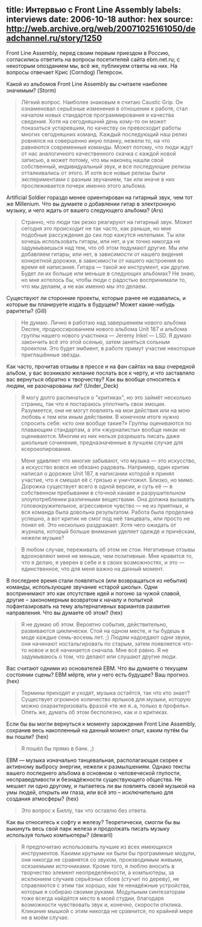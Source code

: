 title: Интервью с Front Line Assembly
labels: interviews
date: 2006-10-18
author: hex
source: http://web.archive.org/web/20071025161050/deadchannel.ru/story/1250
---
Front Line Assembly, перед своим первым приездом в Россию, согласились ответить
на вопросы посетителей сайта ebm.net.ru; с некоторым опозданием мы, всё же,
публикуем ответы на них.  На вопросы отвечает Крис (Corndog) Петерсон.

Какой из альбомов Front Line Assembly вы считаете наиболее значимым?  (Storm)

> Лёгкий вопрос.  Наиболее знаковым я считаю Caustic Grip.  Он ознаменовал
> серьёзные изменения в отношении к работе, стал началом новых стандартов
> программирования и качества сведения.  Хотя на сегодняшний день кому-то он
> может показаться устаревшим, по качеству он превосходит работы многих
> сегодняшних команд.  Каждый последующий наш релиз ровнялся на совершенно иную
> планку, нежели то, на что равняются современные команды.  Может потому, что
> люди ждут от нас аналогичного качественного скачка с каждой новой записью, а
> может потому, что мы наконец нашли свой собственный, индивидуальный звук, и
> все последующие релизы отталкивались от этого.  И хотя все новые релизы были
> экспериментами с разным звучанием, так или иначе в них прослеживается почерк
> именно этого альбома.

Artificial Soldier гораздо менее ориентирован на гитарный звук, чем тот же
Millenium.  Что вы думаете о добавлении гитар в электронную музыку, и чего ждать
от вашего следующего альбома? (Ars)

> Странно, что люди так резко реагируют на гитарный звук.  Может сегодня это
> происходит не так часто, как раньше, но мне подобные рассуждения до сих пор
> кажутся нелепыми.  Ты или хочешь использовать гитары, или нет, и уж точно
> никогда не задумываешься над тем, что об этом подумают другие.  Мы или
> добавляем гитары, или нет, в зависимости от нашего видения конкретной дорожки,
> в зависимости от нашего настроения во время её написания.  Гитара — такой же
> инструмент, как другие.  Будет ли их больше или меньше в следующих альбомах?
> Не знаю, но мне хотелось бы, чтобы люди с радостью воспринимали то, что мы
> делаем, а не как именно мы это делаем.

Существуют ли сторонние проекты, которые ранее не издавались, и которые вы
планируете издать в будущем?  Может какие-нибудь раритеты? (Gill)

> Не думаю.  Лично я работаю над завершением нового альбома Decree,
> продюссированием нового альбома Unit 187 и альбома группы нашего нового
> участника — Jeremy Inkel — LSD.  Я думаю закончить всё это этой осенью, затем
> заняться сольным проектом.  Это будет эмбиент, в работе примут участие
> некоторые приглашённые звёзды.

Как часто, прочитав отзывы в прессе и на фан сайтах на ваш очередной альбом, у
вас возникало желание послать все к черту, и что заставляло вас вернуться
обратно к творчеству?  Как вы вообще относитесь к людям, не разочарованы ли?
(Under_Deck)

> Я могу долго распинаться о "критиках", но это займёт несколько страниц, так
> что я постараюсь уплотнить свои эмоции.  Разумеется, они не могут повлиять на
> мои действия или на мою любовь к тем или иным действиям.  В конечном итоге
> нужно спросить себя: «кто они вообще такие?» Группы оцениваются по плавающим
> стандартам, а эти «журналисты» вообще никак не оцениваются.  Многим из них
> нельзя разрешать писать даже школьные сочинения, предназначенные в лучшем
> случае для ксерокопирования.

> Меня удивляет что многие забывают, что музыка — это искусство, а искусство
> вовсе не обязано радовать.  Например, один критик написал о дорожке Unit 187,
> в написании которой я принял участие, что я смешал её с грязью и уничтожил.
> Близко, но мимо.  Дорожка существует всего в одной версии, и суть её — в
> собственном пребывании в сточной канаве и разрушительном злоупотреблении
> различными веществами.  Она должна вызывать головокружительное, агрессивное
> чувство — не из приятных, и вся команда была довольна результатом.  Работа
> была проделана успешно, а вот критик не смог под неё танцевать, или просто не
> понял её.  Это несколько раздражает.  Хотя чего ожидать от журнала, который
> больше внимания уделяет одежде и причёскам, нежели музыке?

> В любом случае, переживать об этом не стои.  Негативные отзывы вдохновляют
> меня не меньше, чем позитивные.  Мне нравится то, что я делаю, я уверен в себе
> и в своих возможностях, и это — единственное, что для меня важно на данный
> момент.

В последнее время стали появляться (или возвращаться из небытия) команды,
использующие звучание «старой школы».  Одни воспринимают это как отсутствие идей
и погоню за чужой славой, другие – закономерным возвратом к началу и попыткой
пофантазировать на тему альтернативных вариантов развития направления.  Что вы
думаете об этом? (hex)

> Я не думаю об этом.  Вероятно события, действительно, развиваются циклически.
> Стой на одном месте, и ты будешь в моде каждые семь-восемь лет.  ;) Людям
> надоедают одни звуки, они начинают ностальгировать по старым, затем появляется
> что-то новое и всё начинается сначала.  Мне всё равно.  Я не задумываюсь о
> том, что делают или слушают другие люди.

Вас считают одними из основателей EBM.  Что вы думаете о текущем состоянии
сцены?  EBM мёртв, или у него есть будущее?  Ваш прогноз. (hex)

> Термины приходят и уходят, музыка остаётся, так что кто знает?  Существует
> огромное количество ярлыков для музыки, которую можно охарактеризовать фразой
> «те же я..а, только в профиль».  Опять же, думать об этом бесполезно, как и о
> критиках.

Если бы вы могли вернуться к моменту зарождения Front Line Assembly, сохранив
весь накопленный на данный момент опыт, каким путём бы вы пошли? (hex)

> Я пошёл бы прямо в банк.  ;)

EBM — музыка изначально танцевальная, располагающая скорее к активному выбросу
энергии, нежели к размылшениям.  Однако тексты вашего последнего альбома в
основном о человеческой глупости, несправедливости и безнадёжности существующего
общества.  Не мешает ли одно другому, и пытаетесь ли вы повлиять своей музыкой
на умы людей, открыть им глаза, или всё это – исключительно для создания
атмосферы? (hex)

> Это вопрос к Биллу, так что оставлю без ответа.

Как вы относитесь к софту и железу?  Теоретически, смогли бы вы выкинуть весь
свой парк железа и продолжать писать музыку используя только компьютеры?
(dewaril)

> Я предпочитаю использовать лучшие из всех имеющихся инструментов.  Какими
> крутыми ни были бы программные модули, они никогда не сравнятся со звуком,
> производимым живыми, осязаемыми источниками.  Кроме того, я люблю вносить в
> творчество элемент неопределённости, а компьютеры, за исклюнием случаев
> серьёзных сбоев (стучит по дереву), не справляются с этим так хорошо, как те
> ненадёжные устройства, которые я собираю своими руками.  Модульным
> синтезаторам тоже всегда найдётся место в моей студии, благодаря возможности
> чувствовать звук и, конечно, скорости отклика.  Кликание мышкой с этим никогда
> не сравнится, по крайней мере не в моём случае.
